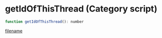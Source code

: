 # getIdOfThisThread (Category script)

```js
function getIdOfThisThread(): number
```

[filename](getIdOfThisThread_m.md ':include')